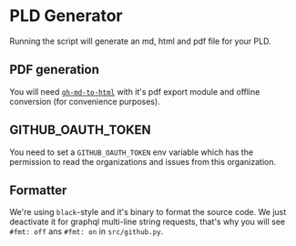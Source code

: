 # PLD Generator

Running the script will generate an md, html and pdf file for your PLD.

## PDF generation

You will need [`gh-md-to-html`](https://github.com/phseiff/github-flavored-markdown-to-html) with it's pdf export module and offline conversion (for convenience purposes).

## GITHUB_OAUTH_TOKEN

You need to set a `GITHUB_OAUTH_TOKEN` env variable which has the permission to read the organizations and issues from this organization.

## Formatter

We're using `black`-style and it's binary to format the source code. We just deactivate it for graphql multi-line string requests, that's why you will see `#fmt: off` ans `#fmt: on` in `src/github.py`. 

